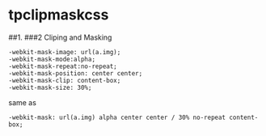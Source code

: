# tpclipmaskcss
##1.
###2 Cliping and Masking
```
-webkit-mask-image: url(a.img);
-webkit-mask-mode:alpha;
-webkit-mask-repeat:no-repeat;
-webkit-mask-position: center center;
-webkit-mask-clip: content-box;
-webkit-mask-size: 30%;
```

same as
```
-webkit-mask: url(a.img) alpha center center / 30% no-repeat content-box;
```
